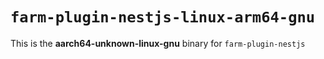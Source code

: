 # `farm-plugin-nestjs-linux-arm64-gnu`

This is the **aarch64-unknown-linux-gnu** binary for `farm-plugin-nestjs`
